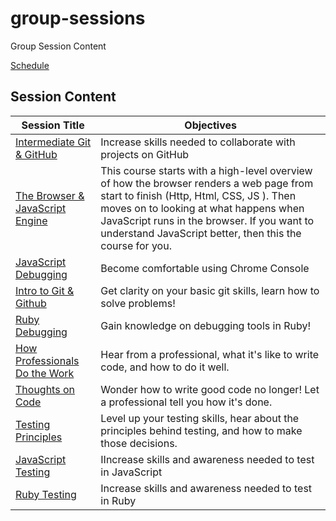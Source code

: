 # group-sessions
Group Session Content

[Schedule](http://www.calendly.com/bloc-group-sessions)

## Session Content

|Session Title|Objectives|
|-|-|
|[Intermediate Git & GitHub](https://bloc.github.io/group-sessions/content/decks/intermediate-git-github)|Increase skills needed to collaborate with projects on GitHub|
|[The Browser & JavaScript Engine](https://bloc.github.io/group-sessions/content/decks)|This course starts with a high-level overview of how the browser renders a web page from start to finish (Http, Html, CSS, JS ). Then moves on to looking at what happens when JavaScript runs in the browser. If you want to understand JavaScript better, then this the course for you.|
|[JavaScript Debugging](https://bloc.github.io/group-sessions/content/decks/javascript-debugging)|Become comfortable using Chrome Console|
|[Intro to Git & Github](https://bloc.github.io/group-sessions/content/decks/git-basics)|Get clarity on your basic git skills, learn how to solve problems!|
|[Ruby Debugging](https://bloc.github.io/group-sessions/content/decks/ruby-debugging/)|Gain knowledge on debugging tools in Ruby!|
|[How Professionals Do the Work](https://bloc.github.io/group-sessions/content/decks/pros-do-the-work)|Hear from a professional, what it's like to write code, and how to do it well.|
|[Thoughts on Code](https://bloc.github.io/group-sessions/content/decks/thoughts-on-code)|Wonder how to write good code no longer! Let a professional tell you how it's done.|
|[Testing Principles](https://bloc.github.io/group-sessions/content/decks/testing-principles)|Level up your testing skills, hear about the principles behind testing, and how to make those decisions.|
|[JavaScript Testing](https://bloc.github.io/group-sessions/content/decks/ruby-testing)|IIncrease skills and awareness needed to test in JavaScript
|[Ruby Testing](https://bloc.github.io/group-sessions/content/decks/javavascript-testing)|Increase skills and awareness needed to test in Ruby
